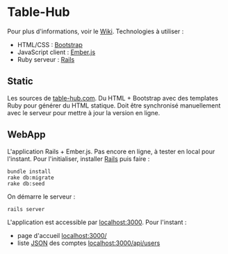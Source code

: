 Table-Hub
=========
Pour plus d'informations, voir le [Wiki](https://github.com/clarus/table-hub/wiki). Technologies à utiliser :
* HTML/CSS : [Bootstrap](http://getbootstrap.com/)
* JavaScript client : [Ember.js](http://emberjs.com/)
* Ruby serveur : [Rails](http://rubyonrails.org/)

Static
------
Les sources de [table-hub.com](http://table-hub.com/). Du HTML + Bootstrap avec des templates Ruby pour générer du HTML statique. Doit être synchronisé manuellement avec le serveur pour mettre à jour la version en ligne.

WebApp
------
L'application Rails + Ember.js. Pas encore en ligne, à tester en local pour l'instant. Pour l'initialiser, installer [Rails](http://rubyonrails.org/) puis faire :

    bundle install
    rake db:migrate
    rake db:seed

On démarre le serveur :

    rails server

L'application est accessible par [localhost:3000](http://localhost:3000/). Pour l'instant :
* page d'accueil [localhost:3000/](http://localhost:3000/)
* liste [JSON](http://www.json.org/) des comptes [localhost:3000/api/users](http://localhost:3000/api/users)
